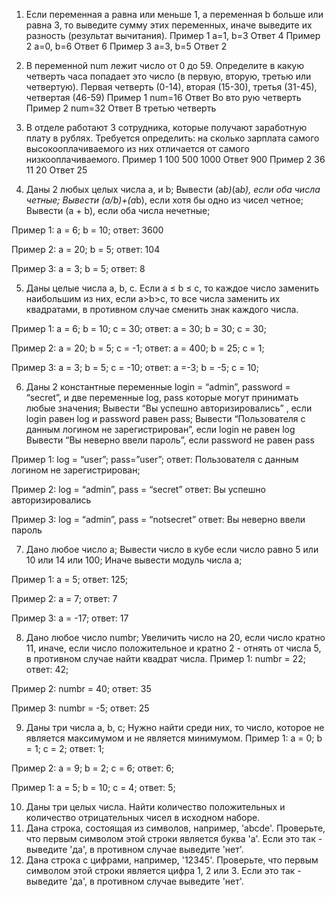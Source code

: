1. Если переменная a равна или меньше 1, а переменная b больше или равна 3, то выведите сумму этих переменных, иначе выведите их разность (результат вычитания). 
Пример 1
а=1, b=3
Ответ
4
Пример 2
а=0, b=6
Ответ
6
Пример 3
а=3, b=5
Ответ
2
 
2. В переменной num лежит число от 0 до 59. Определите в какую четверть часа попадает это число (в первую, вторую, третью или четвертую).
Первая четверть (0-14), вторая (15-30), третья (31-45), четвертая (46-59)
Пример 1
num=16
Ответ
Во вто рую четверть
Пример 2
num=32
Ответ
В третью четверть
 
3. В отделе работают 3 сотрудника, которые получают заработную плату в рублях. Требуется определить: на сколько зарплата самого высокооплачиваемого из них отличается от самого низкооплачиваемого.
Пример 1
100 500 1000
Ответ
900
Пример 2
36 11 20
Ответ
25
 


4. Даны 2 любых целых числа a, и b; 
Вывести (a*b)*(a*b), если оба числа четные;
Вывести (a/b)+(a*b),  если хотя бы одно из чисел четное;
Вывести (a + b),  если  оба числа нечетные;
 
Пример 1: 
a = 6; b = 10;
ответ: 3600
 
Пример 2: 
a =  20; b = 5;
ответ: 104
 
Пример 3: 
a =  3; b = 5;
ответ: 8
 
 
 
 


5. Даны целые числа a, b, c. Если a ≤ b ≤  c, то каждое число заменить наибольшим из них, если a>b>c, то все числа заменить их квадратами, в противном случае сменить знак каждого числа.
 
Пример 1: 
a = 6; b = 10; c = 30;
ответ: a = 30; b = 30; c = 30;
 
Пример 2: 
a =  20; b = 5; c = -1;
ответ: a = 400; b = 25; c  = 1;
 
Пример 3: 
a =  3; b = 5; c = -10;
ответ: a =-3; b = -5; c  = 10;
 
 

6. Даны 2 константные переменные  login = “admin”, password = “secret”,
и две переменные log, pass которые могут принимать любые значения; 
Вывести “Вы успешно авторизировались” , если login равен log и password равен pass;
Вывести “Пользователя с данным логином не зарегистрирован”, если login не равен log
Вывести “Вы неверно ввели пароль”, если password не равен pass
 
Пример 1: 
log = “user”; pass=”user”;
ответ: Пользователя с данным логином не зарегистрирован;
 
Пример 2: 
log = “admin”, pass = “secret”
ответ: Вы успешно авторизировались
 
Пример 3: 
log = “admin”, pass = “notsecret”
ответ: Вы неверно ввели пароль
 
 7. Дано любое число a;
Вывести число в кубе если число равно 5 или 10 или 14 или 100;
Иначе вывести модуль числа a;
 
Пример 1: 
a = 5;
ответ: 125;
 
Пример 2: 
a = 7;
ответ: 7
 
Пример 3: 
a = -17;
ответ: 17
 
 
8. Дано любое число numbr;
Увеличить число на 20, если число кратно 11, иначе, если число положительное и кратно 2 - отнять от числа 5, в противном случае найти квадрат числа.
Пример 1: 
numbr = 22;
ответ: 42;
 
Пример 2: 
numbr = 40;
ответ: 35
 
Пример 3: 
numbr = -5;
ответ: 25
 
9. Даны три числа a, b, c;
Нужно найти среди них, то число, которое не является максимумом и не является минимумом.
Пример 1: 
a = 0;
b = 1;
c = 2;
ответ: 1;
 
Пример 2: 
a = 9;
b = 2;
c = 6;
ответ: 6;
 
Пример 1: 
a = 5;
b = 10;
c = 4;
ответ: 5;
 
 
10. Даны три целых числа. Найти количество положительных и количество отрицательных чисел в исходном наборе. 
11. Дана строка, состоящая из символов, например, 'abcde'. Проверьте, что первым символом этой строки является буква 'a'. Если это так - выведите 'да', в противном случае выведите 'нет'.
12. Дана строка с цифрами, например, '12345'. Проверьте, что первым символом этой строки является цифра 1, 2 или 3. Если это так - выведите 'да', в противном случае выведите 'нет'.
